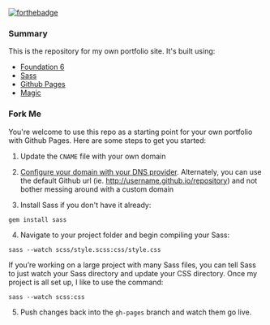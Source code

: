 [![forthebadge](http://forthebadge.com/images/badges/powered-by-electricity.svg)](http://forthebadge.com) 

### Summary

This is the repository for my own portfolio site. It's built using:

- [Foundation 6](http://foundation.zurb.com/)
- [Sass](http://sass-lang.com/)
- [Github Pages](https://pages.github.com/)
- [Magic](http://giphy.com/gifs/VHngktboAlxHW)

### Fork Me

You're welcome to use this repo as a starting point for your own portfolio with Github Pages. Here are some steps to get you started:

1. Update the `CNAME` file with your own domain

2. [Configure your domain with your DNS provider](https://help.github.com/articles/setting-up-a-custom-domain-with-github-pages/). Alternately, you can use the default Github url (ie. http://username.github.io/repository) and not bother messing around with a custom domain

3. Install Sass if you don't have it already:

  ```
  gem install sass
  ```

4. Navigate to your project folder and begin compiling your Sass:

  ```
  sass --watch scss/style.scss:css/style.css
  ```

  If you’re working on a large project with many Sass files, you can tell Sass to just watch your Sass directory and update your CSS directory.
  Once my project is all set up, I like to use the command:

  ```
  sass --watch scss:css
  ```

5. Push changes back into the `gh-pages` branch and watch them go live.
